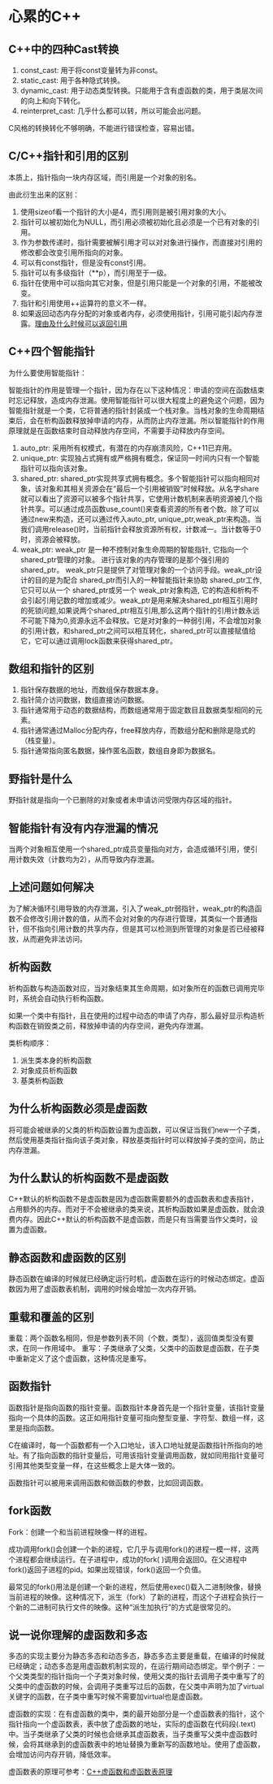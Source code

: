 # 心累的C++

## C++中的四种Cast转换

1. const_cast: 用于将const变量转为非const。
2. static_cast: 用于各种隐式转换。
3. dynamic_cast: 用于动态类型转换。只能用于含有虚函数的类，用于类层次间的向上和向下转化。
4. reinterpret_cast: 几乎什么都可以转，所以可能会出问题。

C风格的转换转化不够明确，不能进行错误检查，容易出错。

## C/C++指针和引用的区别

本质上，指针指向一块内存区域，而引用是一个对象的别名。

由此衍生出来的区别：
1. 使用sizeof看一个指针的大小是4，而引用则是被引用对象的大小。
2. 指针可以被初始化为NULL，而引用必须被初始化且必须是一个已有对象的引用。
3. 作为参数传递时，指针需要被解引用才可以对对象进行操作，而直接对引用的修改都会改变引用所指向的对象。
4. 可以有const指针，但是没有const引用。
5. 指针可以有多级指针（**p），而引用至于一级。
6. 指针在使用中可以指向其它对象，但是引用只能是一个对象的引用，不能被改变。
7. 指针和引用使用++运算符的意义不一样。
8. 如果返回动态内存分配的对象或者内存，必须使用指针，引用可能引起内存泄露。[理由及什么时候可以返回引用](https://blog.csdn.net/vc43vc/article/details/82927854)

## C++四个智能指针

为什么要使用智能指针：

智能指针的作用是管理一个指针，因为存在以下这种情况：申请的空间在函数结束时忘记释放，造成内存泄漏。使用智能指针可以很大程度上的避免这个问题，因为智能指针就是一个类，它将普通的指针封装成一个栈对象。当栈对象的生命周期结束后，会在析构函数释放掉申请的内存，从而防止内存泄漏。所以智能指针的作用原理就是在函数结束时自动释放内存空间，不需要手动释放内存空间。

1. auto_ptr: 采用所有权模式，有潜在的内存崩溃风险，C++11已弃用。
2. unique_ptr: 实现独占式拥有或严格拥有概念，保证同一时间内只有一个智能指针可以指向该对象。
3. shared_ptr: shared_ptr实现共享式拥有概念。多个智能指针可以指向相同对象，该对象和其相关资源会在“最后一个引用被销毁”时候释放。从名字share就可以看出了资源可以被多个指针共享，它使用计数机制来表明资源被几个指针共享。可以通过成员函数use_count()来查看资源的所有者个数。除了可以通过new来构造，还可以通过传入auto_ptr, unique_ptr,weak_ptr来构造。当我们调用release()时，当前指针会释放资源所有权，计数减一。当计数等于0时，资源会被释放。
4. weak_ptr: weak_ptr 是一种不控制对象生命周期的智能指针, 它指向一个 shared_ptr管理的对象。 进行该对象的内存管理的是那个强引用的 shared_ptr。 weak_ptr只是提供了对管理对象的一个访问手段。weak_ptr设计的目的是为配合 shared_ptr而引入的一种智能指针来协助 shared_ptr工作, 它只可以从一个 shared_ptr或另一个 weak_ptr对象构造, 它的构造和析构不会引起引用记数的增加或减少。weak_ptr是用来解决shared_ptr相互引用时的死锁问题,如果说两个shared_ptr相互引用,那么这两个指针的引用计数永远不可能下降为0,资源永远不会释放。它是对对象的一种弱引用，不会增加对象的引用计数，和shared_ptr之间可以相互转化，shared_ptr可以直接赋值给它，它可以通过调用lock函数来获得shared_ptr。

## 数组和指针的区别

1. 指针保存数据的地址，而数组保存数据本身。
2. 指针简介访问数据，数组直接访问数据。
3. 指针通常用于动态的数据结构，而数组通常用于固定数目且数据类型相同的元素。
4. 指针通常通过Malloc分配内存，free释放内存，而数组分配和删除是隐式的（栈变量）。
5. 指针通常指向匿名数据，操作匿名函数，数组自身即为数据名。

## 野指针是什么

野指针就是指向一个已删除的对象或者未申请访问受限内存区域的指针。

## 智能指针有没有内存泄漏的情况

当两个对象相互使用一个shared_ptr成员变量指向对方，会造成循环引用，使引用计数失效（计数均为2），从而导致内存泄漏。

## 上述问题如何解决

为了解决循环引用导致的内存泄漏，引入了weak_ptr弱指针，weak_ptr的构造函数不会修改引用计数的值，从而不会对对象的内存进行管理，其类似一个普通指针，但不指向引用计数的共享内存，但是其可以检测到所管理的对象是否已经被释放，从而避免非法访问。

## 析构函数

析构函数与构造函数对应，当对象结束其生命周期，如对象所在的函数已调用完毕时，系统会自动执行析构函数。

如果一个类中有指针，且在使用的过程中动态的申请了内存，那么最好显示构造析构函数在销毁类之前，释放掉申请的内存空间，避免内存泄漏。

类析构顺序：
1. 派生类本身的析构函数
2. 对象成员析构函数
3. 基类析构函数

## 为什么析构函数必须是虚函数

将可能会被继承的父类的析构函数设置为虚函数，可以保证当我们new一个子类，然后使用基类指针指向该子类对象，释放基类指针时可以释放掉子类的空间，防止内存泄漏。

## 为什么默认的析构函数不是虚函数

C++默认的析构函数不是虚函数是因为虚函数需要额外的虚函数表和虚表指针，占用额外的内存。而对于不会被继承的类来说，其析构函数如果是虚函数，就会浪费内存。因此C++默认的析构函数不是虚函数，而是只有当需要当作父类时，设置为虚函数。

## 静态函数和虚函数的区别

静态函数在编译的时候就已经确定运行时机，虚函数在运行的时候动态绑定。虚函数因为用了虚函数表机制，调用的时候会增加一次内存开销。

## 重载和覆盖的区别

重载：两个函数名相同，但是参数列表不同（个数，类型），返回值类型没有要求，在同一作用域中。
重写：子类继承了父类，父类中的函数是虚函数，在子类中重新定义了这个虚函数，这种情况是重写。

## 函数指针

函数指针是指向函数的指针变量。函数指针本身首先是一个指针变量，该指针变量指向一个具体的函数。这正如用指针变量可指向整型变量、字符型、数组一样，这里是指向函数。

C在编译时，每一个函数都有一个入口地址，该入口地址就是函数指针所指向的地址。有了指向函数的指针变量后，可用该指针变量调用函数，就如同用指针变量可引用其他类型变量一样，在这些概念上是大体一致的。

函数指针可以被用来调用函数和做函数的参数，比如回调函数。

## fork函数

Fork：创建一个和当前进程映像一样的进程。

成功调用fork()会创建一个新的进程，它几乎与调用fork()的进程一模一样，这两个进程都会继续运行。在子进程中，成功的fork( )调用会返回0。在父进程中fork()返回子进程的pid。如果出现错误，fork()返回一个负值。

最常见的fork()用法是创建一个新的进程，然后使用exec()载入二进制映像，替换当前进程的映像。这种情况下，派生（fork）了新的进程，而这个子进程会执行一个新的二进制可执行文件的映像。这种“派生加执行”的方式是很常见的。

## 说一说你理解的虚函数和多态

多态的实现主要分为静态多态和动态多态，静态多态主要是重载，在编译的时候就已经确定；动态多态是用虚函数机制实现的，在运行期间动态绑定。举个例子：一个父类类型的指针指向一个子类对象时候，使用父类的指针去调用子类中重写了的父类中的虚函数的时候，会调用子类重写过后的函数，在父类中声明为加了virtual关键字的函数，在子类中重写时候不需要加virtual也是虚函数。


虚函数的实现：在有虚函数的类中，类的最开始部分是一个虚函数表的指针，这个指针指向一个虚函数表，表中放了虚函数的地址，实际的虚函数在代码段(.text)中。当子类继承了父类的时候也会继承其虚函数表，当子类重写父类中虚函数时候，会将其继承到的虚函数表中的地址替换为重新写的函数地址。使用了虚函数，会增加访问内存开销，降低效率。

虚函数表的原理可参考：[C++虚函数和虚函数表原理](https://blog.csdn.net/u012630961/article/details/81226351)